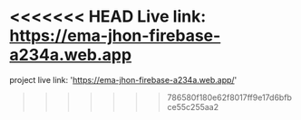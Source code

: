 <<<<<<< HEAD
Live link: https://ema-jhon-firebase-a234a.web.app
=======
project live link: 'https://ema-jhon-firebase-a234a.web.app/'
>>>>>>> 786580f180e62f8017ff9e17d6bfbce55c255aa2
